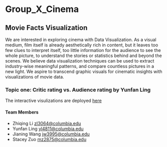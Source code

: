 # Group_X_Cinema
## Movie Facts Visualization

We are interested in exploring cinema with Data Visualization. As a visual medium, film itself is already aesthetically rich in content, but it leaves too few clues to interpret itself, too little information for the audience to see the whole picture, to understand the stories or statistics behind and beyond the scenes. We believe data visualization techniques can be used to extract industry-wise meaningful patterns, and compare countless pictures in a new light. We aspire to transcend graphic visuals for cinematic insights with visualizations of movie data.

### Topic one: Critic rating vs. Audience rating by Yunfan Ling
The interactive visulizations are deployed [here](https://supertrashpanda.shinyapps.io/critics-audience/)

#### Team Members
- Zhiqing Li  zl3064@columbia.edu
- Yunfan Ling yl4811@columbia.edu
- Jianing Wang  jw3995@columbia.edu
- Stacey Zuo  mz2875@columbia.edu
